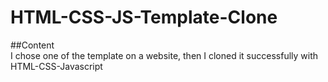 # HTML-CSS-JS-Template-Clone





##Content <br>
I chose one of the template on a website, then I cloned it successfully with  HTML-CSS-Javascript 

